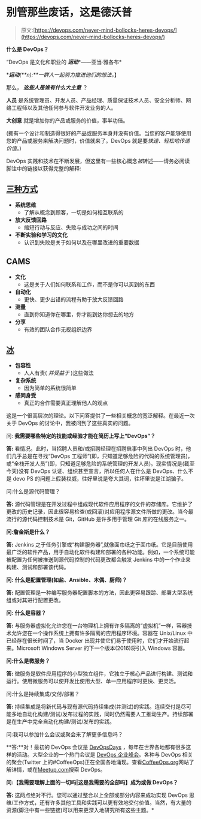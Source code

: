 # 别管那些废话，这是德沃普

> 原文:[https://devops.com/never-mind-bollocks-heres-devops/](https://devops.com/never-mind-bollocks-heres-devops/)

**什么是 DevOps？**

“DevOps 是文化和职业的 ***运动****——亚当·雅各布*

 ****运动**(**n):**一群人一起努力推进他们的想法。*】

那么， ***这些人是谁******有什么大主意*** ？

**人员** 是系统管理员、开发人员、产品经理、质量保证技术人员、安全分析师、网络工程师以及其他任何参与软件开发业务的人。

**大创意** 就是增加你的产品或服务的价值，事半功倍。

(拥有一个设计和制造得很好的产品或服务本身并没有价值。当您的客户能够使用您的产品或服务来解决问题时，价值就来了。DevOps 就是要*快速、轻松地传递价值*。)

DevOps 实践和技术在不断发展，但这里有一些核心概念*被*转述——请务必阅读脚注中的链接以获得完整的解释:

## [三种方式](http://itrevolution.com/the-three-ways-principles-underpinning-devops/)

*   **系统思维**
    *   了解从概念到顾客，一切是如何相互联系的
*   **放大反馈回路**
    *   缩短行动与反应、失败与成功之间的时间
*   **不断实验和学习的文化**
    *   认识到失败是关于如何以及在哪里改进的重要数据

## CAMS

*   **文化**
    *   这是关于人们如何联系和工作，而不是你可以买到的东西
*   **自动化**
    *   更快、更少出错的流程有助于放大反馈回路
*   **测量**
    *   直到你知道你在哪里，你才能到达你想去的地方
*   **分享**
    *   有效的团队合作无视组织边界

## [冰](http://radar.oreilly.com/2015/01/devops-keeps-it-cool-with-ice.html)

*   **包容性**
    *   人人有责( *并受益于* )这些做法
*   **复杂系统**
    *   因为简单的系统很简单
*   **感同身受**
    *   真正的合作需要真正理解他人的观点

这是一个很高层次的理论。以下问答提供了一些相关概念的宽泛解释。在最近一次关于 DevOps 的讨论中，我被问到了这些真实的问题。

问: **我需要哪些特定的技能或经验才能在简历上写上“DevOps”？**

**答:** 看情况。此时，当招聘人员和/或招聘经理在招聘启事中列出 DevOps 时，他们几乎总是在寻找“DevOps 工程师”(即，只知道足够危险的代码的系统管理员)，或“全栈开发人员”(即，只知道足够危险的系统管理的开发人员)。现实情况是(截至今天)没有 DevOps 认证、组织甚至宣言，所以任何人在什么是 DevOps、什么不是 devo PS 的问题上假装权威，往好里说是夸大其词，往坏里说是江湖骗子。

问:什么是源代码管理？

**答:** 源代码管理是在开发过程中组成现代软件应用程序的文件的存储库。它维护了更改的历史记录，因此很容易检查(或回滚)对应用程序源文件所做的更改。当今最流行的源代码控制技术是 Git，GitHub 是许多用于管理 Git 库的在线服务之一。

**问:詹金斯是什么？**

**答:** Jenkins 之于任务引擎或“构建服务器”,就像面巾纸之于面巾纸。它是目前使用最广泛的软件产品，用于自动化软件构建和部署的各种功能。例如，一个系统可能被配置为任何被推送到源代码控制的代码更改都会触发 Jenkins 中的一个作业来构建、测试和部署该代码。

**问:** **什么是配置管理(如盐、Ansible、木偶、厨师)？**

**答:** 配置管理是一种编写服务器配置脚本的方法，因此更容易跟踪、部署大型系统组或对其进行配置更改。

**问:** **什么是容器？**

**答:** 与服务器虚拟化允许您在一台物理机上拥有许多隔离的“虚拟机”一样，容器技术允许您在一个操作系统上拥有许多隔离的应用程序环境。容器在 Unix/Linux 中已经存在很长时间了，当 Docker 出现并使它们易于使用时，它们才开始流行起来。Microsoft Windows Server 的下一个版本(2016)将引入 Windows 容器。

**问:什么是微服务？**

**答:** 微服务是软件应用程序的小型独立组件，它独立于核心产品进行构建、测试和运行。使用微服务可以使开发比使用大型、单一应用程序时更快、更灵活。

问:什么是持续集成/交付/部署？

**答:** 持续集成是将新代码与现有源代码持续集成(并测试)的实践。连续交付是尽可能多地自动化构建/测试/发布过程的实践，同时仍然需要人工推动生产。持续部署是在生产中完全自动化构建/测试/发布的实践。

问:我可以参加什么会议或聚会来了解更多信息吗？

**答:**对！最初的 DevOps 会议是 [DevOpsDays](http://devopsdays.org) ，每年在世界各地都有很多这样的活动。大型企业的一个热门会议是 [DevOps 企业峰会](http://devopsenterprise.io)。各种与 DevOps 相关的聚会(Twitter 上的#CoffeeOps)正在全国各地涌现。查看[CoffeeOps.org](http://coffeeops.org)网站了解详情，或在[Meetup.com](https://meetup.com)搜索 DevOps。

**问:【我需要理解上面的一切吗|这是我需要的全部吗】成为或做 DevOps？**

**答:** 这两点绝对不行。您可以通过整合以上全部或部分内容来成功实现 DevOps 思维/工作方式，还有许多其他工具和实践可以更有效地交付价值。当然，有大量的资源(脚注中有一些链接)可以用来更深入地研究所有这些主题。*